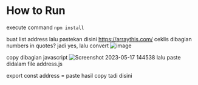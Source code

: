 # How to Run

execute command ```npm install```


buat list address lalu pastekan disini  https://arraythis.com/ ceklis dibagian numbers in quotes? jadi yes, lalu convert ![image](https://github.com/wdserverr/swaprum-bot/assets/42107311/3e4d2d53-bc89-41ea-8226-c826fcaafc07)

copy dibagian javascript ![Screenshot 2023-05-17 144538](https://github.com/wdserverr/swaprum-bot/assets/42107311/5714e013-bfb6-43f6-abc1-01822828a0e3)
lalu paste didalam file address.js

export const address = paste hasil copy tadi disini
